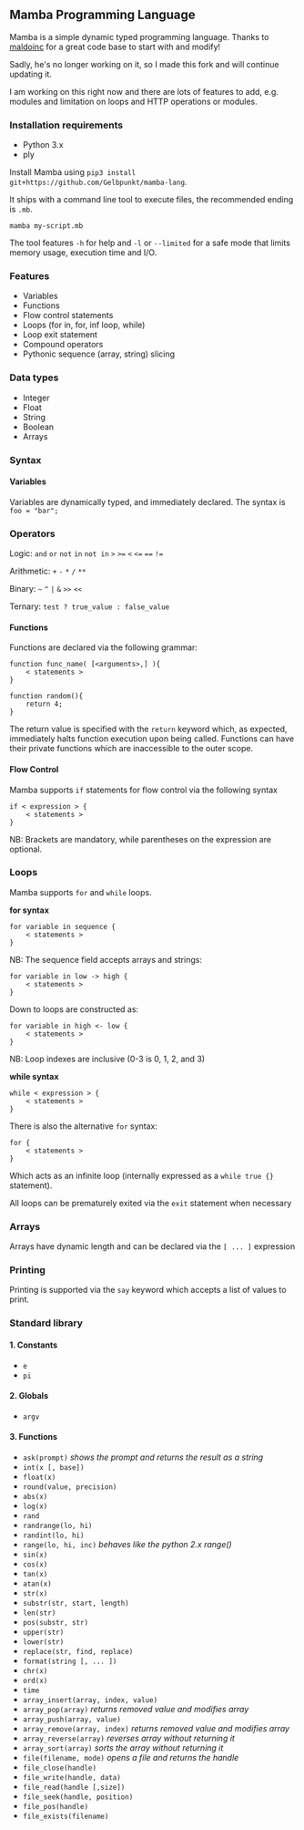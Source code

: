## Mamba Programming Language

Mamba is a simple dynamic typed programming language.
Thanks to [maldoinc](https://github.com/maldoinc/mamba) for a great code base to start with and modify!

Sadly, he's no longer working on it, so I made this fork and will continue updating it.

I am working on this right now and there are lots of features to add, e.g. modules and limitation on loops and HTTP operations or modules.

### Installation requirements ###

* Python 3.x
* ply

Install Mamba using `pip3 install git+https://github.com/Gelbpunkt/mamba-lang`.

It ships with a command line tool to execute files, the recommended ending is `.mb`.

`mamba my-script.mb`

The tool features `-h` for help and `-l` or `--limited` for a safe mode that limits memory usage, execution time and I/O.

### Features ###
* Variables
* Functions
* Flow control statements
* Loops (for in, for, inf loop, while)
* Loop exit statement
* Compound operators
* Pythonic sequence (array, string) slicing 

### Data types ###
* Integer
* Float
* String
* Boolean
* Arrays

### Syntax ###

#### Variables ####

Variables are dynamically typed, and immediately declared. The syntax is `foo = "bar";`

### Operators ###

Logic: `and` `or` `not` `in` `not in` `>` `>=` `<` `<=` `==` `!=`

Arithmetic: `+` `-` `*` `/` `**`

Binary: `~` `^` `|` `&` `>>` `<<`

Ternary: `test ? true_value : false_value`

#### Functions ####

Functions are declared via the following grammar:

    function func_name( [<arguments>,] ){
        < statements >
    }

    function random(){
        return 4;
    }

The return value is specified with the `return` keyword which, as expected, immediately halts function execution upon being called. Functions can have their private functions which are inaccessible to the outer scope.

#### Flow Control ####

Mamba supports `if` statements for flow control via the following syntax

    if < expression > {
        < statements >
    }

NB: Brackets are mandatory, while parentheses on the expression are optional.


### Loops ###

Mamba supports `for` and `while` loops.

**for syntax**

    for variable in sequence {
        < statements >
    }

NB: The sequence field accepts arrays and strings:

    for variable in low -> high {
        < statements >
    }
    
Down to loops are constructed as:

    for variable in high <- low {
        < statements >
    }

NB: Loop indexes are inclusive (0-3 is 0, 1, 2, and 3)

**while syntax**

    while < expression > {
        < statements >
    }

There is also the alternative `for` syntax:

    for {
        < statements >
    }

Which acts as an infinite loop (internally expressed as a `while true {}` statement).

All loops can be prematurely exited via the `exit` statement when necessary


### Arrays ###

Arrays have dynamic length and can be declared via the  `[ ... ]` expression


### Printing ###

Printing is supported via the `say` keyword which accepts a list of values to print.

### Standard library ###

#### 1. Constants ###

* `e`
* `pi`

#### 2. Globals

* `argv`

#### 3. Functions

* `ask(prompt)` *shows the prompt and returns the result as a string*
* `int(x [, base])` 
* `float(x)`
* `round(value, precision)`
* `abs(x)`
* `log(x)`
* `rand`
* `randrange(lo, hi)`
* `randint(lo, hi)`
* `range(lo, hi, inc)` *behaves like the python 2.x range()*
* `sin(x)`
* `cos(x)`
* `tan(x)`
* `atan(x)`
* `str(x)`
* `substr(str, start, length)`
* `len(str)`
* `pos(substr, str)`
* `upper(str)`
* `lower(str)`
* `replace(str, find, replace)`
* `format(string [, ... ])`
* `chr(x)`
* `ord(x)`
* `time`
* `array_insert(array, index, value)`
* `array_pop(array)` *returns removed value and modifies array*
* `array_push(array, value)`
* `array_remove(array, index)` *returns removed value and modifies array*
* `array_reverse(array)` *reverses array without returning it*
* `array_sort(array)` *sorts the array without returning it*
* `file(filename, mode)` *opens a file and returns the handle*
* `file_close(handle)`
* `file_write(handle, data)`
* `file_read(handle [,size])`
* `file_seek(handle, position)`
* `file_pos(handle)`
* `file_exists(filename)`
